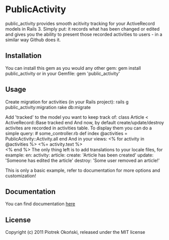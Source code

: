 # PublicActivity

public_activity provides smooth acitivity tracking for your ActiveRecord models in Rails 3.
Simply put: it records what has been changed or edited and gives you the ability to present those recorded activities to users - in a similar way Github does it.


## Installation

You can install this gem as you would any other gem:
    gem install public_activity
or in your Gemfile:
    gem 'public_activity'

## Usage

Create migration for activities (in your Rails project):
    rails g public_activity:migration
    rake db:migrate

Add 'tracked' to the model you want to keep track of:
    class Article < ActiveRecord::Base
      tracked
    end
And now, by default create/update/destroy activites are recorded in activities table. 
To display them you can do a simple query:
    # some_controller.rb
    def index
      @activities = PublicActivity::Activity.all
    end
And in your views:
    <% for activity in @activities %>
      <%= activity.text %><br/>
    <% end %>
The only thing left is to add translations to your locale files, for example:
    en:
      activity:
        article:
          create: 'Article has been created'
          update: 'Someone has edited the article'
          destroy: 'Some user removed an article!'

This is only a basic example, refer to documentation for more options and customization!
## Documentation

You can find documentation [here](http://rubydoc.info/gems/public_activity/)

## License
Copyright (c) 2011 Piotrek Okoński, released under the MIT license
